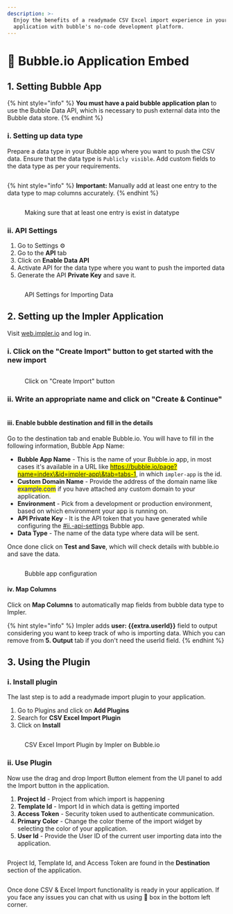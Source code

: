```yaml
---
description: >-
  Enjoy the benefits of a readymade CSV Excel import experience in your
  application with bubble's no-code development platform.
---
```


# 🫧 Bubble.io Application Embed

## 1. Setting Bubble App

{% hint style="info" %}
**You must have a paid bubble application plan** to use the Bubble Data API, which is necessary to push external data into the Bubble data store.
{% endhint %}

### **i. Setting up data type**

Prepare a data type in your Bubble app where you want to push the CSV data. Ensure that the data type is `Publicly visible`. Add custom fields to the data type as per your requirements.

<figure><img src="../.gitbook/assets/image (5).png" alt=""><figcaption></figcaption></figure>

{% hint style="info" %}
**Important:** Manually add at least one entry to the data type to map columns accurately.
{% endhint %}

<figure><img src="../.gitbook/assets/image (6).png" alt=""><figcaption><p>Making sure that at least one entry is exist in datatype</p></figcaption></figure>

### **ii. API Settings**

1. Go to Settings :gear:
2. Go to the **API** tab
3. Click on **Enable Data API**
4. Activate API for the data type where you want to push the imported data
5. Generate the API **Private Key** and save it.

<figure><img src="../.gitbook/assets/image (10).png" alt=""><figcaption><p>API Settings for Importing Data</p></figcaption></figure>

## 2. Setting up the Impler Application

Visit [web.impler.io](https://web.impler.io) and log in.

### i. Click on the "Create Import" button to get started with the new import

<figure><img src="../.gitbook/assets/image (8).png" alt=""><figcaption><p>Click on "Create Import" button</p></figcaption></figure>

### ii. Write an appropriate name and click on "Create & Continue"

<figure><img src="../.gitbook/assets/image (9).png" alt=""><figcaption></figcaption></figure>

#### iii. Enable bubble destination and fill in the details

Go to the destination tab and enable Bubble.io. You will have to fill in the following information, Bubble App Name:&#x20;

* **Bubble App Name** - This is the name of your Bubble.io app, in most cases it's available in a URL like <mark style="color:blue;">https://bubble.io/page?name=index\&id=impler-app\&tab=tabs-1</mark>, in which `impler-app` is the id.
* **Custom Domain Name** - Provide the address of the domain name like <mark style="color:blue;">example.com</mark> if you have attached any custom domain to your application.
* **Environment** - Pick from a development or production environment, based on which environment your app is running on.
* **API Private Key** - It is the API token that you have generated while configuring the [#ii.-api-settings](bubble.io-application-embed.md#ii.-api-settings "mention") Bubble app.
* **Data Type** - The name of the data type where data will be sent.

Once done click on **Test and Save**, which will check details with bubble.io and save the data.

<figure><img src="../.gitbook/assets/image (11).png" alt=""><figcaption><p>Bubble app configuration</p></figcaption></figure>

#### iv. Map Columns

Click on **Map Columns** to automatically map fields from bubble data type to Impler.

{% hint style="info" %}
Impler adds **user: \{{extra.userId\}}** field to output considering you want to keep track of who is importing data. Which you can remove from **5. Output** tab if you don't need the userId field.
{% endhint %}

## 3. Using the Plugin

### i. Install plugin

The last step is to add a readymade import plugin to your application.

1. Go to Plugins and click on **Add Plugins**
2. Search for **CSV Excel Import Plugin**
3. Click on **Install**

<figure><img src="../.gitbook/assets/image (12).png" alt=""><figcaption><p>CSV Excel Import Plugin by Impler on Bubble.io</p></figcaption></figure>

### ii. Use Plugin

Now use the drag and drop Import Button element from the UI panel to add the Import button in the application.

1. **Project Id** - Project from which import is happening
2. **Template Id** - Import Id in which data is getting imported
3. **Access Token** - Security token used to authenticate communication.
4. **Primary Color** - Change the color theme of the import widget by selecting the color of your application.
5. **User Id** - Provide the User ID of the current user importing data into the application.

<figure><img src="../.gitbook/assets/image (15).png" alt=""><figcaption></figcaption></figure>

&#x20;Project Id, Template Id, and Access Token are found in the **Destination** section of the application.

<figure><img src="../.gitbook/assets/image (16).png" alt=""><figcaption></figcaption></figure>

Once done CSV & Excel Import functionality is ready in your application. If you face any issues you can chat with us using 💬 box in the bottom left corner.
